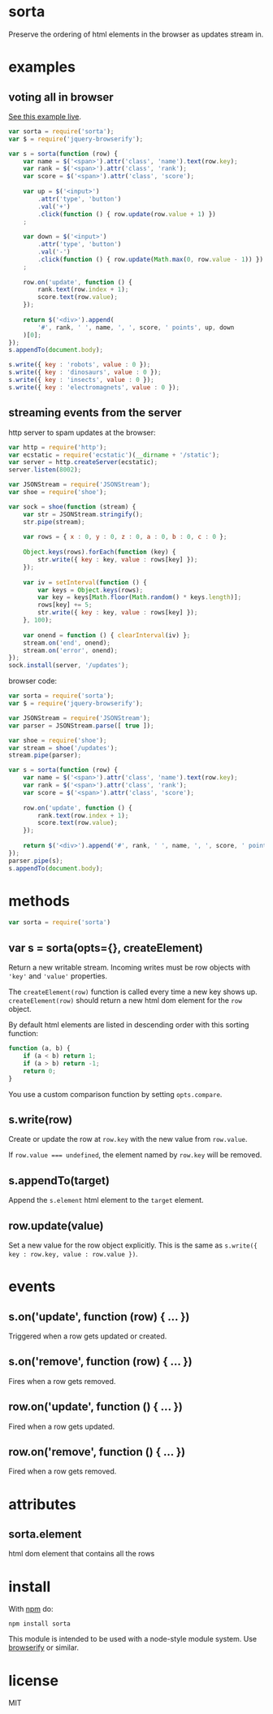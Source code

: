 # sorta

Preserve the ordering of html elements in the browser as updates stream in.

# examples

## voting all in browser

[See this example live](http://substack.net/projects/sorta-vote/).

``` js
var sorta = require('sorta');
var $ = require('jquery-browserify');

var s = sorta(function (row) {
    var name = $('<span>').attr('class', 'name').text(row.key);
    var rank = $('<span>').attr('class', 'rank');
    var score = $('<span>').attr('class', 'score');
    
    var up = $('<input>')
        .attr('type', 'button')
        .val('+')
        .click(function () { row.update(row.value + 1) })
    ;
    
    var down = $('<input>')
        .attr('type', 'button')
        .val('-')
        .click(function () { row.update(Math.max(0, row.value - 1)) })
    ;
    
    row.on('update', function () {
        rank.text(row.index + 1);
        score.text(row.value);
    });
    
    return $('<div>').append(
        '#', rank, ' ', name, ', ', score, ' points', up, down
    )[0];
});
s.appendTo(document.body);

s.write({ key : 'robots', value : 0 });
s.write({ key : 'dinosaurs', value : 0 });
s.write({ key : 'insects', value : 0 });
s.write({ key : 'electromagnets', value : 0 });
```

## streaming events from the server

http server to spam updates at the browser:

``` js
var http = require('http');
var ecstatic = require('ecstatic')(__dirname + '/static');
var server = http.createServer(ecstatic);
server.listen(8002);

var JSONStream = require('JSONStream');
var shoe = require('shoe');

var sock = shoe(function (stream) {
    var str = JSONStream.stringify();
    str.pipe(stream);
    
    var rows = { x : 0, y : 0, z : 0, a : 0, b : 0, c : 0 };
    
    Object.keys(rows).forEach(function (key) {
        str.write({ key : key, value : rows[key] });
    });
    
    var iv = setInterval(function () {
        var keys = Object.keys(rows);
        var key = keys[Math.floor(Math.random() * keys.length)];
        rows[key] += 5;
        str.write({ key : key, value : rows[key] });
    }, 100);
    
    var onend = function () { clearInterval(iv) };
    stream.on('end', onend);
    stream.on('error', onend);
});
sock.install(server, '/updates');
```

browser code:

``` js
var sorta = require('sorta');
var $ = require('jquery-browserify');

var JSONStream = require('JSONStream');
var parser = JSONStream.parse([ true ]);

var shoe = require('shoe');
var stream = shoe('/updates');
stream.pipe(parser);

var s = sorta(function (row) {
    var name = $('<span>').attr('class', 'name').text(row.key);
    var rank = $('<span>').attr('class', 'rank');
    var score = $('<span>').attr('class', 'score');
    
    row.on('update', function () {
        rank.text(row.index + 1);
        score.text(row.value);
    });
    
    return $('<div>').append('#', rank, ' ', name, ', ', score, ' points')[0];
});
parser.pipe(s);
s.appendTo(document.body);
```

# methods

``` js
var sorta = require('sorta')
```

## var s = sorta(opts={}, createElement)

Return a new writable stream. Incoming writes must be row objects with `'key'`
and `'value'` properties.

The `createElement(row)` function is called every time a new key shows up.
`createElement(row)` should return a new html dom element for the `row` object.

By default html elements are listed in descending order with this sorting
function:

``` js
function (a, b) {
    if (a < b) return 1;
    if (a > b) return -1;
    return 0;
}
```

You use a custom comparison function by setting `opts.compare`.

## s.write(row)

Create or update the row at `row.key` with the new value from `row.value`.

If `row.value === undefined`, the element named by `row.key` will be removed.

## s.appendTo(target)

Append the `s.element` html element to the `target` element.

## row.update(value)

Set a new value for the row object explicitly. This is the same as
`s.write({ key : row.key, value : row.value })`.

# events

## s.on('update', function (row) { ... })

Triggered when a row gets updated or created.

## s.on('remove', function (row) { ... })

Fires when a row gets removed.

## row.on('update', function () { ... })

Fired when a row gets updated.

## row.on('remove', function () { ... })

Fired when a row gets removed.

# attributes

## sorta.element

html dom element that contains all the rows

# install

With [npm](http://npmjs.org) do:

```
npm install sorta
```

This module is intended to be used with a node-style module system.
Use [browserify](http://github.com/substack/node-browserify) or similar.

# license

MIT
